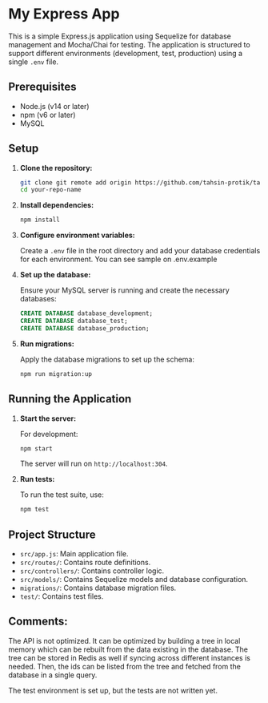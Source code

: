# My Express App

This is a simple Express.js application using Sequelize for database management and Mocha/Chai for testing. The application is structured to support different environments (development, test, production) using a single `.env` file.

## Prerequisites

- Node.js (v14 or later)
- npm (v6 or later)
- MySQL

## Setup

1. **Clone the repository:**

   ```bash
   git clone git remote add origin https://github.com/tahsin-protik/task.git
   cd your-repo-name
   ```

2. **Install dependencies:**

   ```bash
   npm install
   ```

3. **Configure environment variables:**

   Create a `.env` file in the root directory and add your database credentials for each environment. You can see sample on .env.example


4. **Set up the database:**

   Ensure your MySQL server is running and create the necessary databases:

   ```sql
   CREATE DATABASE database_development;
   CREATE DATABASE database_test;
   CREATE DATABASE database_production;
   ```

5. **Run migrations:**

   Apply the database migrations to set up the schema:

   ```bash
   npm run migration:up
   ```

## Running the Application

1. **Start the server:**

   For development:

   ```bash
   npm start
   ```

   The server will run on `http://localhost:304`.

2. **Run tests:**

   To run the test suite, use:

   ```bash
   npm test
   ```

## Project Structure

- `src/app.js`: Main application file.
- `src/routes/`: Contains route definitions.
- `src/controllers/`: Contains controller logic.
- `src/models/`: Contains Sequelize models and database configuration.
- `migrations/`: Contains database migration files.
- `test/`: Contains test files.

## Comments:
The API is not optimized. It can be optimized by building a tree in local memory which can be rebuilt from the data existing in the database. The tree can be stored in Redis as well if syncing across different instances is needed. Then, the ids can be listed from the tree and fetched from the database in a single query.

The test environment is set up, but the tests are not written yet.